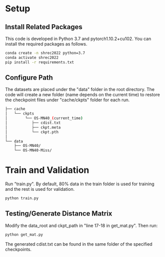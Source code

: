 # Setup
## Install Related Packages
This code is developed in Python 3.7 and pytorch1.10.2+cu102. You can install the required packages as follows.
``` bash 
conda create -n shrec2022 python=3.7
conda activate shrec2022
pip install -r requirements.txt
```

## Configure Path
The datasets are placed under the "data" folder in the root directory. The code will create a new folder (name depends on the current time) to restore the checkpoint files under "cache/ckpts" folder for each run.
``` bash
├── cache
│   └── ckpts
│        └── OS-MN40_(current_time)
│           ├── cdist.txt
│           ├── ckpt.meta
│           └── ckpt.pth                   
│           
└── data
    ├── OS-MN40/
    └── OS-MN40-Miss/
```

# Train and Validation
Run "train.py". By default, 80% data in the train folder is used for training and the rest is used for validation.
``` bash
python train.py
```

## Testing/Generate Distance Matrix
Modify the data_root and ckpt_path in "line 17-18 in get_mat.py". Then run:
``` bash
python get_mat.py
```
The generated cdist.txt can be found in the same folder of the specified checkpoints. 

